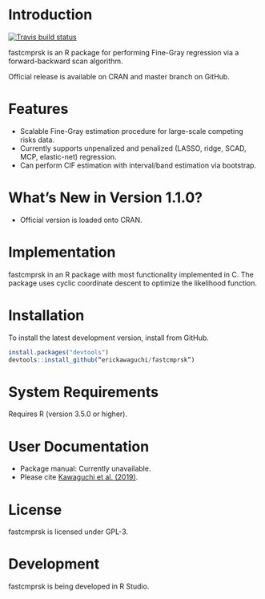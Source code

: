 Introduction
============
[![Travis build status](https://travis-ci.org/erickawaguchi/fastcmprsk.svg?branch=developer)](https://travis-ci.org/erickawaguchi/fastcmprsk)

fastcmprsk is an R package for performing Fine-Gray regression via a forward-backward scan algorithm.

Official release is available on CRAN and master branch on GitHub.

Features
========
 - Scalable Fine-Gray estimation procedure for large-scale competing risks data.
 - Currently supports unpenalized and penalized (LASSO, ridge, SCAD, MCP, elastic-net) regression.
 - Can perform CIF estimation with interval/band estimation via bootstrap.

What’s New in Version 1.1.0?
========
 - Official version is loaded onto CRAN.
 
Implementation
============
fastcmprsk in an R package with most functionality implemented in C. The package uses cyclic coordinate descent to optimize the likelihood function.

Installation
============
To install the latest development version, install from GitHub. 

```r
install.packages("devtools")
devtools::install_github(“erickawaguchi/fastcmprsk”)
```


System Requirements
===================
Requires R (version 3.5.0 or higher). 

 
User Documentation
==================
* Package manual: Currently unavailable. 
* Please cite [Kawaguchi et al. (2019)](https://arxiv.org/abs/1905.07438).

License
=======
fastcmprsk is licensed under GPL-3.  

Development
===========
fastcmprsk is being developed in R Studio.
